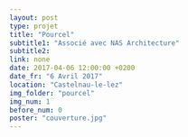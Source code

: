 ```yaml
---
layout: post
type: projet
title: "Pourcel"
subtitle1: "Associé avec NAS Architecture"
subtitle2:
link: none
date: 2017-04-06 12:00:00 +0200
date_fr: "6 Avril 2017"
location: "Castelnau-le-lez"
img_folder: "pourcel"
img_num: 1
before_num: 0
poster: "couverture.jpg"
---
```

